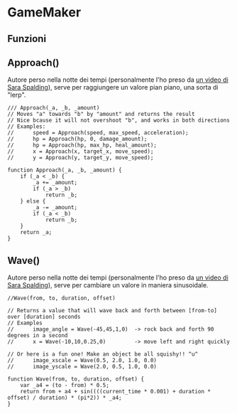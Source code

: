 # GameMaker

## Funzioni

## Approach()

Autore perso nella notte dei tempi (personalmente l'ho preso da [un video di Sara Spalding](https://youtu.be/2FroAhEsuE8)), serve per raggiungere un valore pian piano, una sorta di "lerp".

```GML
/// Approach(_a, _b, _amount)
// Moves "a" towards "b" by "amount" and returns the result
// Nice bcause it will not overshoot "b", and works in both directions
// Examples:
//      speed = Approach(speed, max_speed, acceleration);
//      hp = Approach(hp, 0, damage_amount);
//      hp = Approach(hp, max_hp, heal_amount);
//      x = Approach(x, target_x, move_speed);
//      y = Approach(y, target_y, move_speed);

function Approach(_a, _b, _amount) {
    if (_a < _b) {
        _a += _amount;
        if (_a > _b)
            return _b;
    } else {
        _a -= _amount;
        if (_a < _b)
            return _b;
    }
    return _a;
}
```

## Wave()

Autore perso nella notte dei tempi (personalmente l'ho preso da [un video di Sara Spalding](https://youtu.be/2FroAhEsuE8)), serve per cambiare un valore in maniera sinusoidale.

```GML
//Wave(from, to, duration, offset)
 
// Returns a value that will wave back and forth between [from-to] over [duration] seconds
// Examples
//      image_angle = Wave(-45,45,1,0)  -> rock back and forth 90 degrees in a second
//      x = Wave(-10,10,0.25,0)         -> move left and right quickly
 
// Or here is a fun one! Make an object be all squishy!! ^u^
//      image_xscale = Wave(0.5, 2.0, 1.0, 0.0)
//      image_yscale = Wave(2.0, 0.5, 1.0, 0.0)
 
function Wave(from, to, duration, offset) {
    var _a4 = (to - from) * 0.5;
    return from + a4 + sin((((current_time * 0.001) + duration * offset) / duration) * (pi*2)) * _a4;
}
```